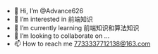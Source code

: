 - 👋 Hi, I’m @Advance626
- 👀 I’m interested in 前端知识
- 🌱 I’m currently learning 前端知识和算法知识
- 💞️ I’m looking to collaborate on ...
- 📫 How to reach me 7733337712138@163.com

<!---
Advance626/Advance626 is a ✨ special ✨ repository because its `README.md` (this file) appears on your GitHub profile.
You can click the Preview link to take a look at your changes.
--->
